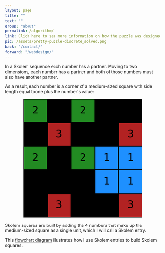 ```yaml
---
layout: page
title: ""
text: ""
group: "about"
permalink: /algorithm/
link: Click here to see more information on how the puzzle was designed.
pic: /assets/pretty-puzzle-discrete_solved.png
back: "/contact/"
forward: "/webdesign/"
---
```

<div class="page-wrap-text">In a Skolem sequence each number has a partner. Moving to two dimensions, each number has a partner and both of those numbers must also have another partner.

As a result, each number is a corner of a medium-sized square with side length equal toone plus the number's value:
<center><img src="/assets/pretty-puzzle-discrete_solved.png" class="med_img"></center>

Skolem squares are built by adding the 4 numbers that make up the medium-sized square as a single unit, which I will call a Skolem entry.
</div>
This <a class="inline-link" href="/flowchart/">flowchart diagram</a> illustrates how I use Skolem entries to build Skolem squares.

